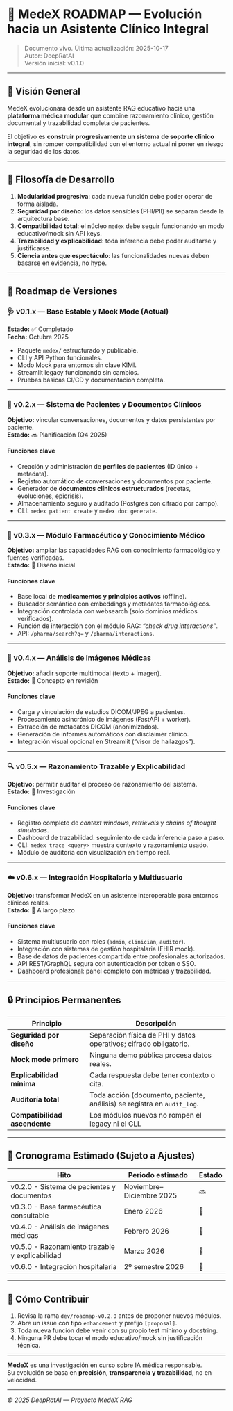 # 🧭 MedeX ROADMAP — Evolución hacia un Asistente Clínico Integral

> Documento vivo. Última actualización: 2025-10-17  
> Autor: DeepRatAI  
> Versión inicial: v0.1.0  

---

## 🎯 Visión General

MedeX evolucionará desde un asistente RAG educativo hacia una **plataforma médica modular** que combine razonamiento clínico, gestión documental y trazabilidad completa de pacientes.

El objetivo es **construir progresivamente un sistema de soporte clínico integral**, sin romper compatibilidad con el entorno actual ni poner en riesgo la seguridad de los datos.

---

## 🧱 Filosofía de Desarrollo

1. **Modularidad progresiva**: cada nueva función debe poder operar de forma aislada.
2. **Seguridad por diseño**: los datos sensibles (PHI/PII) se separan desde la arquitectura base.
3. **Compatibilidad total**: el núcleo `medex` debe seguir funcionando en modo educativo/mock sin API keys.
4. **Trazabilidad y explicabilidad**: toda inferencia debe poder auditarse y justificarse.
5. **Ciencia antes que espectáculo**: las funcionalidades nuevas deben basarse en evidencia, no hype.

---

## 🧩 Roadmap de Versiones

### 🩺 v0.1.x — Base Estable y Mock Mode (Actual)
**Estado:** ✅ Completado  
**Fecha:** Octubre 2025  

- Paquete `medex/` estructurado y publicable.  
- CLI y API Python funcionales.  
- Modo Mock para entornos sin clave KIMI.  
- Streamlit legacy funcionando sin cambios.  
- Pruebas básicas CI/CD y documentación completa.  

---

### 🧬 v0.2.x — Sistema de Pacientes y Documentos Clínicos
**Objetivo:** vincular conversaciones, documentos y datos persistentes por paciente.  
**Estado:** 🔜 Planificación (Q4 2025)  

#### Funciones clave
- Creación y administración de **perfiles de pacientes** (ID único + metadata).  
- Registro automático de conversaciones y documentos por paciente.  
- Generador de **documentos clínicos estructurados** (recetas, evoluciones, epicrisis).  
- Almacenamiento seguro y auditado (Postgres con cifrado por campo).  
- CLI: `medex patient create` y `medex doc generate`.  

---

### 🧪 v0.3.x — Módulo Farmacéutico y Conocimiento Médico
**Objetivo:** ampliar las capacidades RAG con conocimiento farmacológico y fuentes verificadas.  
**Estado:** 🧩 Diseño inicial  

#### Funciones clave
- Base local de **medicamentos y principios activos** (offline).  
- Buscador semántico con embeddings y metadatos farmacológicos.  
- Integración controlada con websearch (solo dominios médicos verificados).  
- Función de interacción con el módulo RAG: *“check drug interactions”*.  
- API: `/pharma/search?q=` y `/pharma/interactions`.  

---

### 🧠 v0.4.x — Análisis de Imágenes Médicas
**Objetivo:** añadir soporte multimodal (texto + imagen).  
**Estado:** 🧩 Concepto en revisión  

#### Funciones clave
- Carga y vinculación de estudios DICOM/JPEG a pacientes.  
- Procesamiento asincrónico de imágenes (FastAPI + worker).  
- Extracción de metadatos DICOM (anonimizados).  
- Generación de informes automáticos con disclaimer clínico.  
- Integración visual opcional en Streamlit (“visor de hallazgos”).  

---

### 🔍 v0.5.x — Razonamiento Trazable y Explicabilidad
**Objetivo:** permitir auditar el proceso de razonamiento del sistema.  
**Estado:** 🚧 Investigación  

#### Funciones clave
- Registro completo de *context windows*, *retrievals* y *chains of thought simuladas*.  
- Dashboard de trazabilidad: seguimiento de cada inferencia paso a paso.  
- CLI: `medex trace <query>` muestra contexto y razonamiento usado.  
- Módulo de auditoría con visualización en tiempo real.  

---

### ☁️ v0.6.x — Integración Hospitalaria y Multiusuario
**Objetivo:** transformar MedeX en un asistente interoperable para entornos clínicos reales.  
**Estado:** 🔮 A largo plazo  

#### Funciones clave
- Sistema multiusuario con roles (`admin`, `clinician`, `auditor`).  
- Integración con sistemas de gestión hospitalaria (FHIR mock).  
- Base de datos de pacientes compartida entre profesionales autorizados.  
- API REST/GraphQL segura con autenticación por token o SSO.  
- Dashboard profesional: panel completo con métricas y trazabilidad.  

---

## 🔒 Principios Permanentes

| Principio | Descripción |
|------------|-------------|
| **Seguridad por diseño** | Separación física de PHI y datos operativos; cifrado obligatorio. |
| **Mock mode primero** | Ninguna demo pública procesa datos reales. |
| **Explicabilidad mínima** | Cada respuesta debe tener contexto o cita. |
| **Auditoría total** | Toda acción (documento, paciente, análisis) se registra en `audit_log`. |
| **Compatibilidad ascendente** | Los módulos nuevos no rompen el legacy ni el CLI. |

---

## 📆 Cronograma Estimado (Sujeto a Ajustes)

| Hito | Periodo estimado | Estado |
|------|------------------|--------|
| v0.2.0 - Sistema de pacientes y documentos | Noviembre–Diciembre 2025 | 🔜 |
| v0.3.0 - Base farmacéutica consultable | Enero 2026 | 🧩 |
| v0.4.0 - Análisis de imágenes médicas | Febrero 2026 | 🧩 |
| v0.5.0 - Razonamiento trazable y explicabilidad | Marzo 2026 | 🧪 |
| v0.6.0 - Integración hospitalaria | 2º semestre 2026 | 🔮 |

---

## 🧭 Cómo Contribuir

1. Revisa la rama `dev/roadmap-v0.2.0` antes de proponer nuevos módulos.  
2. Abre un issue con tipo `enhancement` y prefijo `[proposal]`.  
3. Toda nueva función debe venir con su propio test mínimo y docstring.  
4. Ninguna PR debe tocar el modo educativo/mock sin justificación técnica.  

---

**MedeX** es una investigación en curso sobre IA médica responsable.  
Su evolución se basa en **precisión, transparencia y trazabilidad**, no en velocidad.

---

_© 2025 DeepRatAI — Proyecto MedeX RAG_
